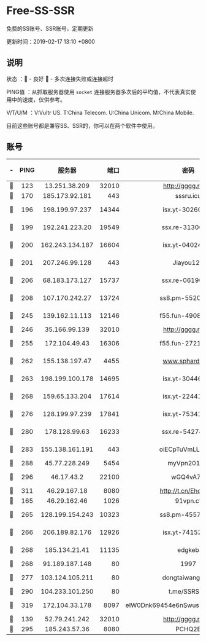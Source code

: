 # Free-SS-SSR

免费的SS账号、SSR账号，定期更新

更新时间：2019-02-17 13:10 +0800

## 说明

状态     ：🙂 - 良好 🙁 - 多次连接失败或连接超时

PING值   ：从抓取服务器使用 `socket` 连接服务器多次后的平均值，不代表真实使用中的速度，仅供参考。

V/T/U/M  ：V:Vultr US. T:China Telecom. U:China Unicom. M:China Mobile.

目前这些账号都是兼容SS、SSR的，你可以在两个软件中使用。

## 账号

|-|PING|服务器|端口|密码|加密方式|区域|V/T/U/M|
|:----:|:----:|:-----:|-----:|:----:|:----:|:----:|:----:|
|🙂|123|13.251.38.209|32010|http://gggg.rocks|chacha20|SG|8↑/10↑/10↑/10↑|
|🙂|170|185.173.92.181|443|sssru.icu|rc4-md5|RU|10↑/10↑/10↑/10↑|
|🙂|196|198.199.97.237|14344|isx.yt-30260527|aes-256-cfb|US|9↑/10↑/9↑/10↑|
|🙂|199|192.241.223.20|19549|ssx.re-31306029|aes-256-cfb|US|9↑/10↑/9↑/10↑|
|🙂|200|162.243.134.187|16604|isx.yt-04024645|aes-256-cfb|US|9↑/10↑/9↑/10↑|
|🙂|201|207.246.99.128|443|Jiayou123|aes-256-cfb|US|5↓/10↑/10↑/10↑|
|🙂|206|68.183.173.127|15737|ssx.re-06190074|aes-256-cfb|US|9↑/10↑/9↑/10↑|
|🙂|208|107.170.242.27|13724|ss8.pm-55209281|aes-256-cfb|US|10↑/10↑/10↑/10↑|
|🙂|245|139.162.11.113|12146|f55.fun-49081960|aes-256-cfb|SG|10↑/10↑/10↑/10↑|
|🙂|246|35.166.99.139|32010|http://gggg.rocks|chacha20|US|10↑/10↑/10↑/10↑|
|🙂|255|172.104.49.43|16306|f55.fun-27213111|aes-256-cfb|SG|9↑/10↑/9↑/10↑|
|🙂|262|155.138.197.47|4455|www.sphard.com|aes-256-cfb|US|10↑/10↑/10↑/10↑|
|🙂|263|198.199.100.178|14695|isx.yt-30446613|aes-256-cfb|US|9↑/10↑/9↑/10↑|
|🙂|268|159.65.133.204|17614|isx.yt-22441649|aes-256-cfb|SG|9↑/10↑/9↑/10↑|
|🙂|276|128.199.97.239|17841|isx.yt-75341439|aes-256-cfb|SG|9↑/10↑/9↑/10↑|
|🙂|280|178.128.99.63|16233|ssx.re-54274475|aes-256-cfb|SG|9↑/10↑/9↑/10↑|
|🙂|283|155.138.161.191|443|oiECpTuVmLLxk4Ts|aes-256-cfb|US|8↑/10↑/10↑/10↑|
|🙂|288|45.77.228.249|5454|myVpn2019[]|rc4-md5|GB|10↑/10↑/10↑/10↑|
|🙂|296|46.17.43.2|22100|wGQ4vA7D|aes-256-gcm|RU|4↑/10↑/10↑/10↑|
|🙂|311|46.29.167.18|8080|http://t.cn/EhdmTxe|rc4-md5|RU|10↑/10↑/10↑/10↑|
|🙂|165|46.29.162.46|1026|91vpn.cf|rc4-md5|RU|9↑/10↑/9↑/10↑|
|🙂|265|128.199.154.243|10323|ss8.pm-45572550|aes-256-cfb|SG|10↑/10↑/10↑/10↑|
|🙂|266|206.189.82.176|12926|isx.yt-74152672|aes-256-cfb|SG|9↑/10↑/9↑/10↑|
|🙂|268|185.134.21.41|11135|edgkeb|aes-256-cfb|GB|3↓/10↑/10↑/10↑|
|🙂|268|91.189.187.148|80|1997|chacha20|US|10↑/10↑/10↑/10↑|
|🙂|277|103.124.105.211|80|dongtaiwang.com|aes-256-cfb|US|10↑/10↑/10↑/10↑|
|🙂|290|104.233.101.250|80|t.me/SSRSUB|rc4-md5|CA|9↑/10↑/10↑/10↑|
|🙂|319|172.104.33.178|8097|eIW0Dnk69454e6nSwuspv9DmS201tQ0D|aes-256-cfb|SG|10↑/10↑/10↑/10↑|
|🙁|139|52.79.241.242|32010|http://gggg.rocks|chacha20|KR|8↑/9↑/9↑/9↑|
|🙁|295|185.243.57.36|8080|PCHQ2E|rc4-md5|US|10↑/10↑/10↑/10↑|
